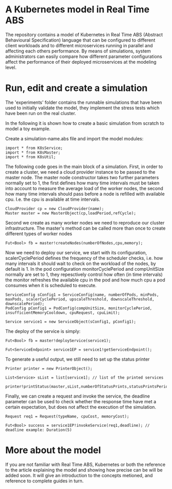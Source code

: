 # A Kubernetes model in Real Time ABS
The repository contains a model of Kubernetes in Real Time ABS (Abstract Behavioural Specification) language that can be configured to different client workloads and to different microservices running in parallel and affecting each others performance. By means of simulations, system administrators can easily compare how different parameter configurations affect the performance of their deployed microservices at the modeling level.

# Run, edit and create a simulation

The 'experiments' folder contains the runnable simulations that have been used to initially validate the model, they implement the stress tests which have been run on the real cluster.

In the following it is shown how to create a basic simulation from scratch to model a toy example.

Create a simulation-name.abs file and import the model modules:

    import * from K8sService;
    import * from K8sMaster;
    import * from K8sUtil;

The following code goes in the main block of a simulation. First, in order to create a cluster, we need a cloud provider instance to be passed to the master node. The master node constructor takes two further parameters normally set to 1, the first defines how many time intervals must be taken into account to measure the average load of the worker nodes, the second how many time intervals should pass before a node is refilled with available cpu. I.e. the cpu is available at time intervals.
  
    CloudProvider cp = new CloudProvider(name);
    Master master = new MasterObject(cp,loadPeriod,refCycle);
  
Second we create as many worker nodes we need to reproduce our cluster infrastructure. The master's method can be called more than once to create different types of worker nodes
    
    Fut<Bool> fb = master!createNodes(numberOfNodes,cpu,memory);
    
Now we need to deploy our service, we start with its configuration, scalerCyclePeriod defines the frequency of the scheduler checks, i.e. how many intervals it should wait to check on the workload of the nodes, by default is 1.
In the pod configuration monitorCyclePeriod and compUnitSize normally are set to 1, they repesctively control how often (in time intervals) the monitor refreshes the available cpu in the pod and how much cpu a pod consumes when it is scheduled to execute.

    ServiceConfig sConfig1 = ServiceConfig(name, numberOfPods, minPods, maxPods, scalerCyclePeriod, upscaleThreshold, downscaleThreshold, downscalePeriod);
    PodConfig pConfig1 = PodConfig(compUnitSize, monitorCyclePeriod, insufficientMemoryCooldown, cpuRequest, cpuLimit);

    Service service1 = new ServiceObject(sConfig1, pConfig1);
    
The deploy of the service is simply:
  
    Fut<Bool> fb = master!deployService(service1);
    
    Fut<ServiceEndpoint> service1EP = service1!getServiceEndpoint();
    
 To generate a useful output, we still need to set up the status printer
  
    Printer printer = new PrinterObject();
    
    List<Service> sList = list[service1]; // list of the printed services

    printer!printStatus(master,sList,numberOfStatusPrints,statusPrintsPeriod); 
                                                                               
    
 Finally, we can create a request and invoke the service, the deadline parameter can be used to check whether the response time have met a certain expectation, but does not affect the execution of the simulation.
  
    Request req1 = Request(typeName, cpuCost, memoryCost);
    
    Fut<Bool> success = service1EP!invokeService(req1,deadline); // deadline example: Duration(5)



# More about the model

If you are not familiar with Real Time ABS, Kubernetes or both the reference to the article explaining the model and showing how precise can be will be added soon. It will give an introduction to the concepts metioned, and reference to complete guides in turn.

